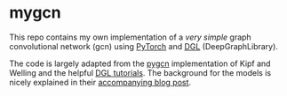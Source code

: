 # mygcn
  
This repo contains my own implementation of a *very simple* graph convolutional network (gcn) using [PyTorch](https://pytorch.org/) and [DGL](https://www.dgl.ai/) (DeepGraphLibrary).

The code is largely adapted from the [pygcn](https://github.com/tkipf/pygcn) implementation of Kipf and Welling and the helpful [DGL tutorials](https://docs.dgl.ai/tutorials/models/index.html). The background for the models is nicely explained in their [accompanying blog post](https://tkipf.github.io/graph-convolutional-networks/). 


